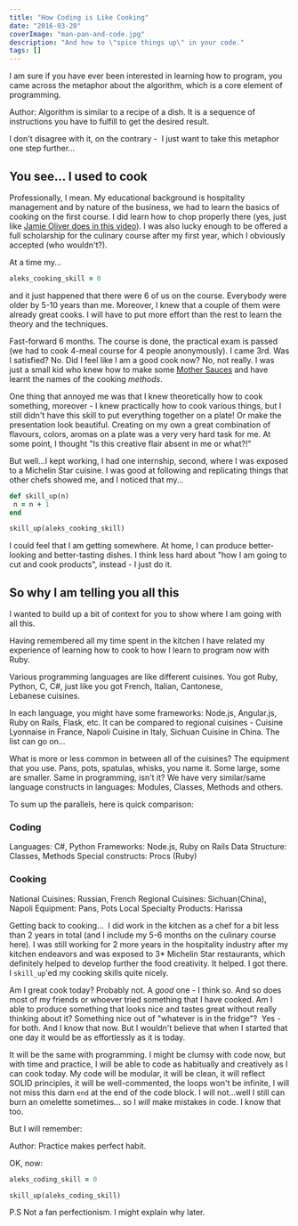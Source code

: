 ```yaml
---
title: "How Coding is Like Cooking"
date: "2016-03-20"
coverImage: "man-pan-and-code.jpg"
description: "And how to \"spice things up\" in your code."
tags: []
---
```


I am sure if you have ever been interested in learning how to program, you came across the metaphor about the algorithm, which is a core element of programming.

Author: Algorithm is similar to a recipe of a dish. It is a sequence of instructions you have to fulfill to get the desired result.

I don't disagree with it, on the contrary -  I just want to take this metaphor one step further...

## You see... I used to cook

Professionally, I mean. My educational background is hospitality management and by nature of the business, we had to learn the basics of cooking on the first course. I did learn how to chop properly there (yes, just like [Jamie Oliver does in this video](https://youtu.be/zGQltxIipFg?t=3m40s)). I was also lucky enough to be offered a full scholarship for the culinary course after my first year, which I obviously accepted (who wouldn't?).

At a time my...

```ruby
aleks_cooking_skill = 0
```

and it just happened that there were 6 of us on the course. Everybody were older by 5-10 years than me. Moreover, I knew that a couple of them were already great cooks. I will have to put more effort than the rest to learn the theory and the techniques.

Fast-forward 6 months. The course is done, the practical exam is passed (we had to cook 4-meal course for 4 people anonymously). I came 3rd. Was I satisfied? No. Did I feel like I am a good cook now? No, not really. I was just a small kid who knew how to make some [Mother Sauces](https://en.wikipedia.org/wiki/Category:Mother_sauces) and have learnt the names of the cooking _methods_.

One thing that annoyed me was that I knew theoretically how to cook something, moreover - I knew practically how to cook various things, but I still didn't have this skill to put everything together on a plate! Or make the presentation look beautiful. Creating on my own a great combination of flavours, colors, aromas on a plate was a very very hard task for me. At some point, I thought "Is this creative flair absent in me or what?!"

But well...I kept working, I had one internship, second, where I was exposed to a Michelin Star cuisine. I was good at following and replicating things that other chefs showed me, and I noticed that my...

```ruby
def skill_up(n)
 n = n + 1
end

skill_up(aleks_cooking_skill)
```

I could feel that I am getting somewhere. At home, I can produce better-looking and better-tasting dishes. I think less hard about "how I am going to cut and cook products", instead - I just do it.

## So why I am telling you all this

I wanted to build up a bit of context for you to show where I am going with all this.

Having remembered all my time spent in the kitchen I have related my experience of learning how to cook to how I learn to program now with Ruby.

Various programming languages are like different cuisines. You got Ruby, Python, C, C#, just like you got French, Italian, Cantonese, Lebanese cuisines.

In each language, you might have some frameworks: Node.js, Angular.js, Ruby on Rails, Flask, etc. It can be compared to regional cuisines - Cuisine Lyonnaise in France, Napoli Cuisine in Italy, Sichuan Cuisine in China. The list can go on...

What is more or less common in between all of the cuisines? The equipment that you use. Pans, pots, spatulas, whisks, you name it. Some large, some are smaller. Same in programming, isn't it? We have very similar/same language constructs in languages: Modules, Classes, Methods and others.

To sum up the parallels, here is quick comparison:

### Coding

Languages: C#, Python
Frameworks: Node.js, Ruby on Rails
Data Structure: Classes, Methods
Special constructs: Procs (Ruby)

### Cooking

National Cuisines: Russian, French
Regional Cuisines: Sichuan(China), Napoli
Equipment: Pans, Pots
Local Specialty Products: Harissa

Getting back to cooking...  I did work in the kitchen as a chef for a bit less than 2 years in total (and I include my 5-6 months on the culinary course here). I was still working for 2 more years in the hospitality industry after my kitchen endeavors and was exposed to 3* Michelin Star restaurants, which definitely helped to develop further the food creativity. It helped. I got there. I `skill_up`'ed my cooking skills quite nicely.

Am I great cook today? Probably not. A _good_ one - I think so. And so does most of my friends or whoever tried something that I have cooked. Am I able to produce something that looks nice and tastes great without really thinking about it? Something nice out of "whatever is in the fridge"?  Yes - for both. And I know that now. But I wouldn't believe that when I started that one day it would be as effortlessly as it is today.

It will be the same with programming. I might be clumsy with code now, but with time and practice, I will be able to code as habitually and creatively as I can cook today. My code will be modular, it will be clean, it will reflect SOLID principles, it will be well-commented, the loops won't be infinite, I will not miss this darn `end` at the end of the code block. I will not...well I still can burn an omelette sometimes... so I _will_ make mistakes in code. I know that too.

But I will remember:

Author: Practice makes perfect habit.

OK, now:

```ruby
aleks_coding_skill = 0

skill_up(aleks_coding_skill)
```

P.S Not a fan perfectionism. I might explain why later.

